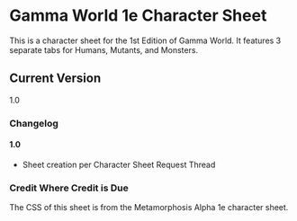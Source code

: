 # Gamma World 1e Character Sheet

This is a character sheet for the 1st Edition of Gamma World.  It features 3 separate tabs for Humans, Mutants, and Monsters.

## Current Version
1.0

### Changelog

#### 1.0
* Sheet creation per Character Sheet Request Thread

### Credit Where Credit is Due
The CSS of this sheet is from the Metamorphosis Alpha 1e character sheet.
